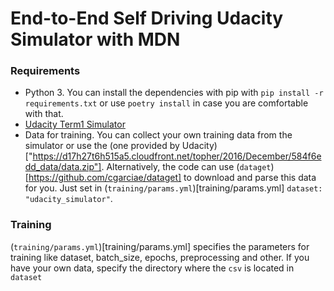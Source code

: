 # End-to-End Self Driving Udacity Simulator with MDN

### Requirements 
* Python 3. You can install the dependencies with pip with `pip install -r requirements.txt` or use `poetry install` in case you are comfortable with that.
* [Udacity Term1 Simulator](https://github.com/udacity/self-driving-car-sim)
* Data for training. You can collect your own training data from the simulator or use the (one provided by Udacity)["https://d17h27t6h515a5.cloudfront.net/topher/2016/December/584f6edd_data/data.zip"]. Alternatively, the code can use (`dataget`)[https://github.com/cgarciae/dataget] to download and parse this data for you. Just set in (`training/params.yml`)[training/params.yml] `dataset: "udacity_simulator"`.

### Training
(`training/params.yml`)[training/params.yml] specifies the parameters for training like dataset, batch_size, epochs, preprocessing and other. If you have your own data, specify the directory where the `csv` is located in `dataset`


